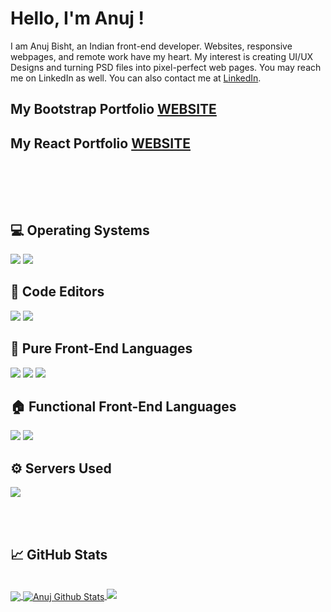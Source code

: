 # Hello, I'm Anuj !

I am Anuj Bisht, an Indian front-end developer. Websites, responsive webpages, and remote work have my heart. My interest is creating UI/UX Designs and turning PSD files into pixel-perfect web pages. You may reach me on LinkedIn as well. You can also contact me at [LinkedIn][3].
<h2>My Bootstrap Portfolio <a href="https://anuj-bishtt.github.io/boot-web.github.io/">WEBSITE</a></h2>
<h2>My React Portfolio <a href="https://anuj-bishtt.github.io/anuj-web/">WEBSITE</a></h2>
<br>




<br><br>

## 💻 Operating Systems
![](https://img.shields.io/badge/Windows-0078D6?style=for-the-badge&logo=windows&logoColor=white)
![](https://img.shields.io/badge/Ubuntu-E95420?style=for-the-badge&logo=ubuntu&logoColor=white)
## 🔧 Code Editors
![](https://img.shields.io/badge/Visual%20Studio%20Code-0078d7.svg?style=for-the-badge&logo=visual-studio-code&logoColor=white)
![](https://img.shields.io/badge/sublime_text-%23575757.svg?style=for-the-badge&logo=sublime-text&logoColor=important)
## 🚪 Pure Front-End Languages
![](https://img.shields.io/badge/html5-%23E34F26.svg?style=for-the-badge&logo=html5&logoColor=white)
![](https://img.shields.io/badge/css3-%231572B6.svg?style=for-the-badge&logo=css3&logoColor=white)
![](https://img.shields.io/badge/bootstrap-%23563D7C.svg?style=for-the-badge&logo=bootstrap&logoColor=white)
## 🏠 Functional Front-End Languages
![](https://img.shields.io/badge/javascript-%23323330.svg?style=for-the-badge&logo=javascript&logoColor=%23F7DF1E)
![](https://img.shields.io/badge/react-%2320232a.svg?style=for-the-badge&logo=react&logoColor=%2361DAFB)
## ⚙️ Servers Used
![](https://img.shields.io/badge/Xampp-F37623?style=for-the-badge&logo=xampp&logoColor=white)

<br><br>



## &#x1f4c8; GitHub Stats
<br>
<a href="https://github.com/anuj-bishtt/anuj-bishtt">
  <img align="center" src="https://github-readme-stats.vercel.app/api/top-langs/?username=anuj-bishtt&hide=html,css,scss&title_color=7A7ADB&icon_color=2234AE&text_color=D3D3D3&bg_color=0,000000,130F40&langs_count=5" />
</a>
<a href=https://github.com/anuj-bishtt/anuj-bishtt">
  <img align="center" src="https://github-readme-stats.vercel.app/api?username=anuj-bishtt&include_all_commits=true&count_private=true&show_icons=true&line_height=20&title_color=7A7ADB&icon_color=2234AE&text_color=D3D3D3&bg_color=0,000000,130F40" alt="Anuj Github Stats">

</a>



<!-- links to social media icons -->

<!-- icons with padding -->


[2.1]: http://i.imgur.com/0o48UoR.png (github icon with padding)

<!-- icons without padding -->


[2.2]: http://i.imgur.com/9I6NRUm.png (github icon without padding)


<!-- links to your social media accounts -->


[2]: https://github.com/anuj-bishtt
[3]: https://www.linkedin.com/in/anuj-bisht-frontend


<!-- Resources -->
<!-- Icons: https://simpleicons.org/ -->
<!-- GitHub Stats: https://github.com/anuraghazra/github-readme-stats -->
<!-- Emojis: https://emojipedia.org/emoji/ -->
<!-- HTML Emojis: https://www.fileformat.info/index.htm -->
<!-- Shields: https://shields.io/ -->


<img src="https://capsule-render.vercel.app/api?type=waving&color=timeGradient&height=150&section=footer&text=Done?&fontSize=50&fontAlignY=65&desc=Checkout%20some%20of%20my%20projects.%20Get%20in%20touch&descSize=20&descAlignY=88&animation=twinkling"/>

